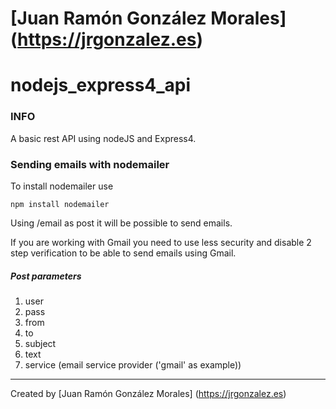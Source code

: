 # [Juan Ramón González Morales] (https://jrgonzalez.es)

# nodejs_express4_api

### INFO

A basic rest API using nodeJS and Express4.

### Sending emails with nodemailer

To install nodemailer use

```
npm install nodemailer
```

Using /email as post it will be possible to send emails.

If you are working with Gmail you need to use less security and disable 2 step verification to be able to send emails using Gmail.

##### Post parameters

1. user
2. pass
3. from
4. to
5. subject
6. text
7. service (email service provider ('gmail' as example))

- - -
Created by [Juan Ramón González Morales] (https://jrgonzalez.es)
